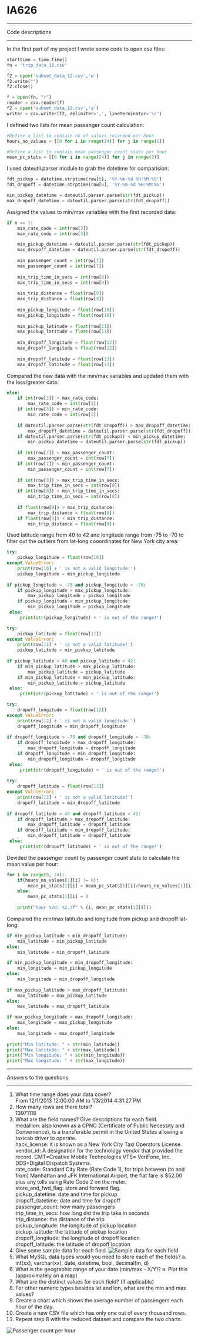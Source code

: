 # IA626
*****************
Code descriptions
*****************
In the first part of my project I wrote some code to open csv files:
<br>
```python
starttime = time.time()
fn = 'trip_data_12.csv'

f2 = open('subset_data_12.csv','w')
f2.write("")
f2.close()

f = open(fn, "r")
reader = csv.reader(f)
f2 = open('subset_data_12.csv','a')
writer = csv.writer(f2, delimiter=',', lineterminator='\n')
```
I defined two lists for mean passenger count calculation:
<br>
```python
#Define a list to contain no of values recorded per hour
hours_no_values = [[0 for i in range(24)] for j in range(2)]

#Define a list to contain mean passenger count stats per hour
mean_pc_stats = [[0 for i in range(24)] for j in range(2)]
```
I used dateutil.parser module to grab the datetime for comparision:
<br>
```python
fdt_pickup = datetime.strptime(row[5], '%Y-%m-%d %H:%M:%S')
fdt_dropoff = datetime.strptime(row[6], '%Y-%m-%d %H:%M:%S')

min_pickup_datetime = dateutil.parser.parse(str(fdt_pickup))
max_dropoff_datetime = dateutil.parser.parse(str(fdt_dropoff))
```
Assigned the values to min/max variables with the first recorded data:
<br>
```python
if n == 1:
    min_rate_code = int(row[3])
    max_rate_code = int(row[3])

    min_pickup_datetime = dateutil.parser.parse(str(fdt_pickup))
    max_dropoff_datetime = dateutil.parser.parse(str(fdt_dropoff))
    
    min_passenger_count = int(row[7])
    max_passenger_count = int(row[7])
    
    min_trip_time_in_secs = int(row[8])
    max_trip_time_in_secs = int(row[8])
    
    min_trip_distance = float(row[9])
    max_trip_distance = float(row[9])
    
    min_pickup_longitude = float(row[10])
    max_pickup_longitude = float(row[10])
    
    min_pickup_latitude = float(row[11])
    max_pickup_latitude = float(row[11])
    
    min_dropoff_longitude = float(row[12])
    max_dropoff_longitude = float(row[12])
    
    min_dropoff_latitude = float(row[13])
    max_dropoff_latitude = float(row[13])
```
Compared the new data with the min/max variables and updated them with the less/greater data:
<br>
```python
else:
    if int(row[3]) > max_rate_code:
        max_rate_code = int(row[3])
    if int(row[3]) < min_rate_code:
        min_rate_code = int(row[3])
        
    if dateutil.parser.parse(str(fdt_dropoff)) > max_dropoff_datetime:
        max_dropoff_datetime = dateutil.parser.parse(str(fdt_dropoff))
    if dateutil.parser.parse(str(fdt_pickup)) < min_pickup_datetime:
        min_pickup_datetime = dateutil.parser.parse(str(fdt_pickup))
        
    if int(row[7]) > max_passenger_count:
        max_passenger_count = int(row[7])
    if int(row[7]) < min_passenger_count:
        min_passenger_count = int(row[7])
        
    if int(row[8]) > max_trip_time_in_secs:
        max_trip_time_in_secs = int(row[8])
    if int(row[8]) < min_trip_time_in_secs:
        min_trip_time_in_secs = int(row[8])
        
    if float(row[9]) > max_trip_distance:
        max_trip_distance = float(row[9])
    if float(row[9]) < min_trip_distance:
        min_trip_distance = float(row[9])
```
Used latitude range from 40 to 42 and longitude range from -75 to -70 to filter out the outliers from lat-long cooordinates for New York city area:
<br>
```python
try:
    pickup_longitude = float(row[10])
except ValueError:
    print(row[10] + ' is not a valid longitude!')
    pickup_longitude = min_pickup_longitude
    
if pickup_longitude > -75 and pickup_longitude < -70:
    if pickup_longitude > max_pickup_longitude:
        max_pickup_longitude = pickup_longitude
    if pickup_longitude < min_pickup_longitude:
        min_pickup_longitude = pickup_longitude
 else:
     print(str(pickup_longitude) + ' is out of the range!')

try:
    pickup_latitude = float(row[11])
except ValueError:
    print(row[11] + ' is not a valid latitude!')
    pickup_latitude = min_pickup_latitude
    
if pickup_latitude > 40 and pickup_latitude < 42:
    if min_pickup_latitude > max_pickup_latitude:
        max_pickup_latitude = pickup_latitude
    if min_pickup_latitude < min_pickup_latitude:
        min_pickup_latitude = pickup_latitude
 else:
     print(str(pickup_latitude) + ' is out of the range!')

try:
    dropoff_longitude = float(row[12])
except ValueError:
    print(row[12] + ' is not a valid longitude!')
    dropoff_longitude = min_dropoff_longitude
    
if dropoff_longitude > -75 and dropoff_longitude < -70:
    if dropoff_longitude > max_dropoff_longitude:
        max_dropoff_longitude = dropoff_longitude
    if dropoff_longitude < min_dropoff_longitude:
        min_dropoff_longitude = dropoff_longitude
 else:
     print(str(dropoff_longitude) + ' is out of the range!')
 
try:
    dropoff_latitude = float(row[13])
except ValueError:
    print(row[13] + ' is not a valid latitude!')
    dropoff_latitude = min_dropoff_latitude
    
if dropoff_latitude > 40 and dropoff_latitude < 42:
    if dropoff_latitude > max_dropoff_latitude:
        max_dropoff_latitude = dropoff_latitude
    if dropoff_latitude < min_dropoff_latitude:
        min_dropoff_latitude = dropoff_latitude
 else:
     print(str(dropoff_latitude) + ' is out of the range!')

```
Devided the passenger count by passenger count stats to calculate the mean value per hour:
<br>
```python
for i in range(0, 24):
    if(hours_no_values[1][i] != 0):
        mean_pc_stats[1][i] = mean_pc_stats[1][i]/hours_no_values[1][i]    
    else:
        mean_pc_stats[1][i] = 0
    
    print("hour %2d: %2.3f" % (i, mean_pc_stats[1][i]))
```
Compared the min/max latitude and longitude from pickup and dropoff lat-long:
<br>
```python
if min_pickup_latitude < min_dropoff_latitude:
    min_latitude = min_pickup_latitude
else:
    min_latitude = min_dropoff_latitude

if min_pickup_longitude < min_dropoff_longitude:
    min_longitude = min_pickup_longitude
else:
    min_longitude = min_dropoff_longitude
    
if max_pickup_latitude > max_dropoff_latitude:
    max_latitude = max_pickup_latitude
else:
    max_latitude = max_dropoff_latitude

if max_pickup_longitude > max_dropoff_longitude:
    max_longitude = max_pickup_longitude
else:
    max_longitude = max_dropoff_longitude
    
print("Min latitude: " + str(min_latitude))
print("Max latitude: " + str(max_latitude))
print("Min longitude: " + str(min_longitude))
print("Max longitude: " + str(max_longitude))
```
************************
Answers to the questions
************************
1.	What time range does your data cover?
<br>From 12/1/2013  12:00:00 AM to 1/3/2014  4:31:27 PM
2.	How many rows are there total?
<br>13971118
3.	What are the field names? Give descriptions for each field.
<br>medallion: also known as a CPNC (Certificate of Public Necessity and Convenience), is a transferable permit in the United States allowing a taxicab driver to operate.
<br>hack_license: it is known as a New York City Taxi Operators License.
<br>vendor_id: A designation for the technology vendor that provided the record. CMT=Creative Mobile Technologies VTS= VeriFone, Inc. DDS=Digital Dispatch Systems.
<br>rate_code: Standard City Rate (Rate Code 1), for trips between (to and from) Manhattan and JFK International Airport, the flat fare is $52.00 plus any tolls using Rate Code 2 on the meter.
<br>store_and_fwd_flag: store and forward flag.
<br>pickup_datetime: date and time for pickup
<br>dropoff_datetime: date and time for dropoff
<br>passenger_count: how many passengers
<br>trip_time_in_secs: how long did the trip take in seconds
<br>trip_distance: the distance of the trip
<br>pickup_longitude: the longitude of pickup location
<br>pickup_latitude: the latitude of pickup location
<br>dropoff_longitude: the longitude of dropoff location
<br>dropoff_latitude: the latitude of dropoff location
4.	Give some sample data for each field.
![Sample data for each field](images/sample_data.png)
5.	What MySQL data types would you need to store each of the fields?
a.	int(xx), varchar(xx), date, datetime, bool, decimal(m, d)
5.	What is the geographic range of your data (min/max - X/Y)?
a.	Plot this (approximately on a map)
6.	What are the distinct values for each field? (If applicable)
7.	For other numeric types besides lat and lon, what are the min and max values?
8.	Create a chart which shows the average number of passengers each hour of the day.
9.	Create a new CSV file which has only one out of every thousand rows.
10.	Repeat step 8 with the reduced dataset and compare the two charts.


![Passenger count per hour](images/passenger_count_per_hour_plot.png)

